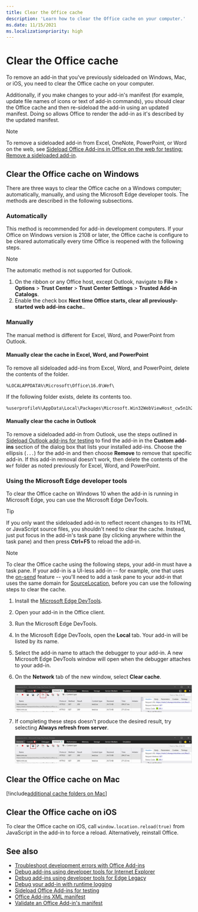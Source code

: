 ```yaml
---
title: Clear the Office cache
description: 'Learn how to clear the Office cache on your computer.'
ms.date: 11/15/2021
ms.localizationpriority: high
---
```


# Clear the Office cache

To remove an add-in that you've previously sideloaded on Windows, Mac, or iOS, you need to clear the Office cache on your computer.

Additionally, if you make changes to your add-in's manifest (for example, update file names of icons or text of add-in commands), you should clear the Office cache and then re-sideload the add-in using an updated manifest. Doing so allows Office to render the add-in as it's described by the updated manifest.

> [!NOTE]
> To remove a sideloaded add-in from Excel, OneNote, PowerPoint, or Word on the web, see [Sideload Office Add-ins in Office on the web for testing: Remove a sideloaded add-in](sideload-office-add-ins-for-testing.md#remove-a-sideloaded-add-in).

## Clear the Office cache on Windows

There are three ways to clear the Office cache on a Windows computer; automatically, manually, and using the Microsoft Edge developer tools. The methods are described in the following subsections.

### Automatically

This method is recommended for add-in development computers. If your Office on Windows version is 2108 or later, the Office cache is configure to be cleared automatically every time Office is reopened with the following steps.

> [!NOTE]
> The automatic method is not supported for Outlook.

1. On the ribbon or any Office host, except Outlook, navigate to **File** > **Options** > **Trust Center** > **Trust Center Settings** > **Trusted Add-in Catalogs**.
1. Enable the check box **Next time Office starts, clear all previously-started web add-ins cache.**.

### Manually

The manual method is different for Excel, Word, and PowerPoint from Outlook.

#### Manually clear the cache in Excel, Word, and PowerPoint

To remove all sideloaded add-ins from Excel, Word, and PowerPoint, delete the contents of the folder.

```
%LOCALAPPDATA%\Microsoft\Office\16.0\Wef\
```

If the following folder exists, delete its contents too.

```
%userprofile%\AppData\Local\Packages\Microsoft.Win32WebViewHost_cw5n1h2txyewy\AC\#!123\INetCache\
```

#### Manually clear the cache in Outlook

To remove a sideloaded add-in from Outlook, use the steps outlined in [Sideload Outlook add-ins for testing](../outlook/sideload-outlook-add-ins-for-testing.md) to find the add-in in the **Custom add-ins** section of the dialog box that lists your installed add-ins. Choose the ellipsis (`...`) for the add-in and then choose **Remove** to remove that specific add-in. If this add-in removal doesn't work, then delete the contents of the `Wef` folder as noted previously for Excel, Word, and PowerPoint.

### Using the Microsoft Edge developer tools

To clear the Office cache on Windows 10 when the add-in is running in Microsoft Edge, you can use the Microsoft Edge DevTools.

> [!TIP]
> If you only want the sideloaded add-in to reflect recent changes to its HTML or JavaScript source files, you shouldn't need to clear the cache. Instead, just put focus in the add-in's task pane (by clicking anywhere within the task pane) and then press **Ctrl+F5** to reload the add-in.

> [!NOTE]
> To clear the Office cache using the following steps, your add-in must have a task pane. If your add-in is a UI-less add-in -- for example, one that uses the [on-send](../outlook/outlook-on-send-addins.md) feature -- you'll need to add a task pane to your add-in that uses the same domain for [SourceLocation](../reference/manifest/sourcelocation.md), before you can use the following steps to clear the cache.

1. Install the [Microsoft Edge DevTools](https://www.microsoft.com/p/microsoft-edge-devtools-preview/9mzbfrmz0mnj).

2. Open your add-in in the Office client.

3. Run the Microsoft Edge DevTools.

4. In the Microsoft Edge DevTools, open the **Local** tab. Your add-in will be listed by its name.

5. Select the add-in name to attach the debugger to your add-in. A new Microsoft Edge DevTools window will open when the debugger attaches to your add-in.

6. On the **Network** tab of the new window, select **Clear cache**.

    ![Microsoft Edge DevTools screenshot with the Clear cache button highlighted.](../images/edge-devtools-clear-cache.png)

7. If completing these steps doesn't produce the desired result, try selecting **Always refresh from server**.

    ![Microsoft Edge DevTools screenshot with the Always refresh from server button highlighted.](../images/edge-devtools-refresh-from-server.png)

## Clear the Office cache on Mac

[!include[additional cache folders on Mac](../includes/mac-cache-folders.md)]

## Clear the Office cache on iOS

To clear the Office cache on iOS, call `window.location.reload(true)` from JavaScript in the add-in to force a reload. Alternatively, reinstall Office.

## See also

- [Troubleshoot development errors with Office Add-ins](troubleshoot-development-errors.md)
- [Debug add-ins using developer tools for Internet Explorer](debug-add-ins-using-f12-tools-ie.md)
- [Debug add-ins using developer tools for Edge Legacy](debug-add-ins-using-devtools-edge-legacy.md)
- [Debug your add-in with runtime logging](runtime-logging.md)
- [Sideload Office Add-ins for testing](sideload-office-add-ins-for-testing.md)
- [Office Add-ins XML manifest](../develop/add-in-manifests.md)
- [Validate an Office Add-in's manifest](troubleshoot-manifest.md)
